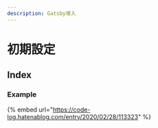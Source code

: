```yaml
---
description: Gatsby導入
---
```


# 初期設定

## Index

### Example

{% embed url="https://code-log.hatenablog.com/entry/2020/02/28/113323" %}
